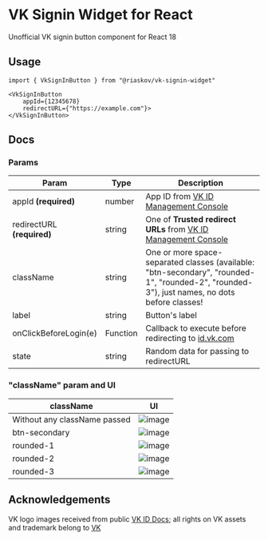 # VK Signin Widget for React

Unofficial VK signin button component for React 18

## Usage

```tsx
import { VkSignInButton } from "@riaskov/vk-signin-widget"

<VkSignInButton
    appId={12345678}
    redirectURL={"https://example.com"}>
</VkSignInButton>
```

## Docs

### Params

| Param                      | Type     | Description                                                                                                 |
|----------------------------|----------|-------------------------------------------------------------------------------------------------------------|
| appId **(required)**       | number   | App ID from [VK ID Management Console](https://id.vk.com/about/business/go)                                 |
| redirectURL **(required)** | string   | One of **Trusted redirect URLs** from [VK ID Management Console](https://id.vk.com/about/business/go)       |
| className                  | string   | One or more space-separated classes (available: "btn-secondary", "rounded-1", "rounded-2", "rounded-3"), just names, no dots before classes!                                            |
| label                      | string   | Button's label                                                                                              |
| onClickBeforeLogin(e)      | Function | Callback to execute before redirecting to [id.vk.com](id.vk.com)                                            |
| state                      | string   | Random data for passing to redirectURL



### "className" param and UI

| className                      | UI                                                                                                        |
|--------------------------------|-----------------------------------------------------------------------------------------------------------|
| Without any className passed   | ![image](https://github.com/ARyaskov/vk-signin-widget/assets/3934848/74b398a3-7785-4b7d-b9c5-fc8b70e354a3)|
| btn-secondary                  | ![image](https://github.com/ARyaskov/vk-signin-widget/assets/3934848/6f36d561-1586-45ca-a551-3401bc488002)|
| rounded-1                      | ![image](https://github.com/ARyaskov/vk-signin-widget/assets/3934848/aa741ead-405a-4afd-a76a-e8753475fc4c)|
| rounded-2                      | ![image](https://github.com/ARyaskov/vk-signin-widget/assets/3934848/1925ea29-8296-4070-b628-25e01cb8e1d7)|
| rounded-3                      | ![image](https://github.com/ARyaskov/vk-signin-widget/assets/3934848/2e377bbb-0b34-4bda-a8ad-74d4f6f72dc5)|


## Acknowledgements
VK logo images received from public [VK ID Docs](https://id.vk.com/about/business/go/docs/en/vkid/latest/vk-id/connection/web/auth); all rights on VK assets and trademark belong to [VK](https://vk.company/)
